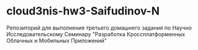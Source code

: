 # cloud3nis-hw3-Saifudinov-N
Репозиторий для выполнения третьего домашнего задания по Научно Исследовательскому Семинару "Разработка Кроссплатформенных Облачных и Мобильных Приложений"
